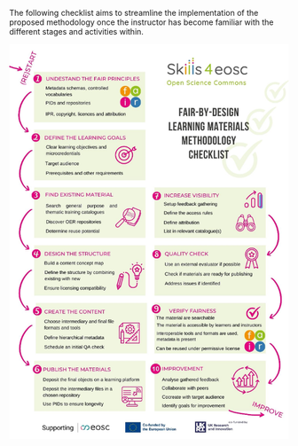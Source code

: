 The following checklist aims to streamline the implementation of the proposed methodology once the instructor has become familiar with the different stages and activities within.

![FAIR-by-Design Methodology Checklist](./attachments/checklist.png)
